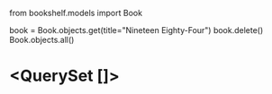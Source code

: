 from bookshelf.models import Book

book = Book.objects.get(title="Nineteen Eighty-Four")
book.delete()
Book.objects.all()
# <QuerySet []>